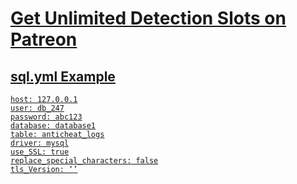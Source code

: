 # <a href="https://vagdedes.com/patreon">Get Unlimited Detection Slots on Patreon

## sql.yml Example
```
host: 127.0.0.1
user: db_247
password: abc123
database: database1
table: anticheat_logs
driver: mysql
use_SSL: true
replace_special_characters: false
tls_Version: ‘’
```
